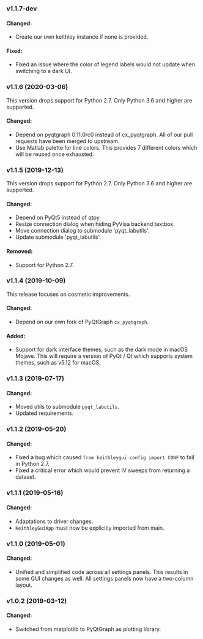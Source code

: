 ### v1.1.7-dev

#### Changed:

- Create our own keithley instance if none is provided.

#### Fixed:

- Fixed an issue where the color of legend labels would not update when switching to a
  dark UI.

### v1.1.6 (2020-03-06)

This version drops support for Python 2.7. Only Python 3.6 and higher are supported.

#### Changed:

- Depend on pyqtgraph 0.11.0rc0 instead of cx_pyqtgraph. All of our pull requests have
  been merged to upstream.
- Use Matlab palette for line colors. This provides 7 different colors which will be
  reused once exhausted.


### v1.1.5 (2019-12-13)

This version drops support for Python 2.7. Only Python 3.6 and higher are supported.

#### Changed:

- Depend on PyQt5 instead of qtpy.
- Resize connection dialog when hiding PyVisa backend textbox.
- Move connection dialog to submodule 'pyqt_labutils'.
- Update submodule 'pyqt_labutils'.

#### Removed:

- Support for Python 2.7.

### v1.1.4 (2019-10-09)

This release focuses on cosmetic improvements.

#### Changed:

- Depend on our own fork of PyQtGraph `cx_pyqtgraph`.

#### Added:

- Support for dark interface themes, such as the dark mode in macOS Mojave. This will
  require a version of PyQt / Qt which supports system themes, such as v5.12 for macOS.

### v1.1.3 (2019-07-17)

#### Changed:

- Moved utils to submodule `pyqt_labutils`.
- Updated requirements.

### v1.1.2 (2019-05-20)

#### Changed:

- Fixed a bug which caused `from keithleygui.config import CONF` to fail in Python 2.7.
- Fixed a critical error which would prevent IV sweeps from returning a dataset.

### v1.1.1 (2019-05-16)

#### Changed:

- Adaptations to driver changes.
- `KeithleyGuiApp` must now be explicitly imported from main.

### v1.1.0 (2019-05-01)

#### Changed:

- Unified and simplified code across all settings panels. This results in some GUI
  changes as well: All settings panels now have a two-column layout.

### v1.0.2 (2019-03-12)

#### Changed:

- Switched from matplotlib to PyQtGraph as plotting library.
